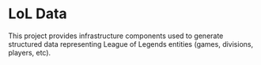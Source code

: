 # LoL Data

This project provides infrastructure components used to generate structured data representing League of Legends entities (games, divisions, players, etc).
